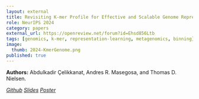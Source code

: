 ```yaml
---
layout: external
title: Revisiting K-mer Profile for Effective and Scalable Genome Representation Learning
role: NeurIPS 2024
category: papers
external_url: https://openreview.net/forum?id=Ehsd856Ltb
tags: [genomics, k-mer, representation-learning, metagenomics, binning]
image:
  thumb: 2024-KmerGenome.png
published: true
---
```


**Authors:** Abdulkadir Çelikkanat, Andres R. Masegosa, and Thomas D. Nielsen.

<a href="https://github.com/abdcelikkanat/revisitingkmers"><i class="fa fa-github" aria-hidden="true"> Github</i></a>
<a href="/papers/2024-NeurIPS-Kmer-Slides.pdf"><i class="fa fa-line-chart" aria-hidden="true"> Slides</i></a>
<a href="/papers/2024-NeurIPS-Kmer-Poster.pdf"><i class="fa fa-image" aria-hidden="true"> Poster</i></a>
